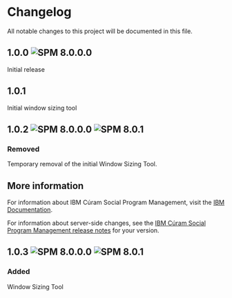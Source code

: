 # Changelog
All notable changes to this project will be documented in this file.

## 1.0.0 ![SPM 8.0.0.0](https://img.shields.io/badge/-SPM_8.0.0.0-green)
Initial release 

## 1.0.1
Initial window sizing tool

## 1.0.2 ![SPM 8.0.0.0](https://img.shields.io/badge/-SPM_8.0.0.0-green) ![SPM 8.0.1](https://img.shields.io/badge/-SPM_8.0.1-green)
### Removed 
Temporary removal of the initial Window Sizing Tool.

## More information 

For information about IBM Cúram Social Program Management, visit the [IBM Documentation](https://www.ibm.com/docs/en/spm/8.0.1).

For information about server-side changes, see the [IBM Cúram Social Program Management release notes](https://www-01.ibm.com/support/docview.wss?uid=swg27037963) for your version.

## 1.0.3 ![SPM 8.0.0.0](https://img.shields.io/badge/-SPM_8.0.0.0-green) ![SPM 8.0.1](https://img.shields.io/badge/-SPM_8.0.1-green)
### Added
Window Sizing Tool
